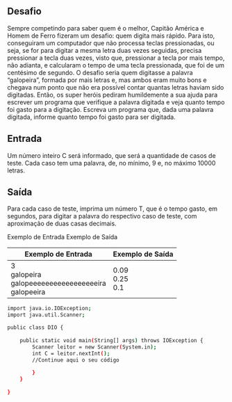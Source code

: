 ## Desafio

Sempre competindo para saber quem é o melhor, Capitão América e Homem de Ferro fizeram um desafio: quem digita mais rápido. Para isto, conseguiram um computador que não processa teclas pressionadas, ou seja, se for para digitar a mesma letra duas vezes seguidas, precisa pressionar a tecla duas vezes, visto que, pressionar a tecla por mais tempo, não adianta, e calcularam o tempo de uma tecla pressionada, que foi de um centésimo de segundo.
O desafio seria quem digitasse a palavra “galopeira”, formada por mais letras e, mas ambos eram muito bons e chegava num ponto que não era possível contar quantas letras haviam sido digitadas. Então, os super heróis pediram humildemente a sua ajuda para escrever um programa que verifique a palavra digitada e veja quanto tempo foi gasto para a digitação.
Escreva um programa que, dada uma palavra digitada, informe quanto tempo foi gasto para ser digitada.

## Entrada

Um número inteiro C será informado, que será a quantidade de casos de teste. Cada caso tem uma palavra, de, no mínimo, 9 e, no máximo 10000 letras.

## Saída

Para cada caso de teste, imprima um número T, que é o tempo gasto, em segundos, para digitar a palavra do respectivo caso de teste, com aproximação de duas casas decimais.

Exemplo de Entrada	Exemplo de Saída

| Exemplo de Entrada | Exemplo de Saída|
| ---|--- |
| 3<br />galopeira<br />galopeeeeeeeeeeeeeeeeeira<br />galopeeira | 0.09<br />0.25<br />0.1 |


```bash
import java.io.IOException;
import java.util.Scanner;

public class DIO {
	
    public static void main(String[] args) throws IOException {
    	Scanner leitor = new Scanner(System.in);
    	int C = leitor.nextInt();
    	//Continue aqui o seu código
    
    	}
    }
	
}


```
